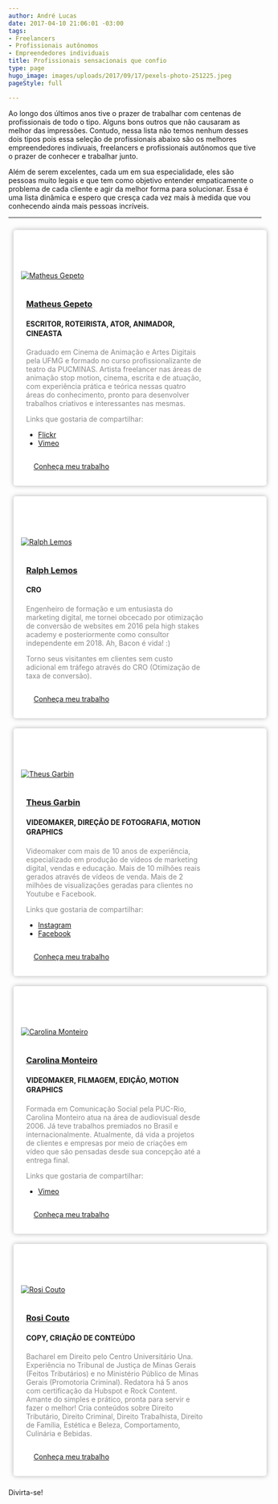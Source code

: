 ```yaml
---
author: André Lucas
date: 2017-04-10 21:06:01 -03:00
tags:
- Freelancers
- Profissionais autônomos
- Empreendedores individuais
title: Profissionais sensacionais que confio
type: page
hugo_image: images/uploads/2017/09/17/pexels-photo-251225.jpeg
pageStyle: full

---
```


<style>
.grid-item {
    width: 100%;
    padding:2%;
}
.grid-full {
    width:100%;
}
.grid-item .tool {
    background-color: #fff;
    height:auto;
    box-shadow:0px 0px 10px rgba(0,0,0,0.3);
    border-radius:5px;
    display: flex;
    flex-wrap: wrap;
    //align-items: center;
}
.tool .box {
  padding:3% 5%;
  flex: 0 0 70%;
  max-width: 70%;
}
.tool p {
  color: #888
}
h3 {
  margin:0 0 1rem 0 !important;
}
.tool img {
  margin-bottom:.5rem;
}
.toolImg {
  flex: 0 0 30%;
  max-width: 30%;
  padding:3%;
  margin-top: 67px;
}
.button-group button {
  background-color: #fee;
  border:none;
  outline:none;
  padding:5px 10px;
  margin-top:6px;
  margin-right:6px;
  cursor:pointer;
  -webkit-transition: all 200ms ease;
  -moz-transition: all 200ms ease;
  -ms-transition: all 200ms ease;
  -o-transition: all 200ms ease;
  transition: all 200ms ease;
}
.button-group button:hover {
  background-color: #ddd;
}
.button-group.filter2 button {
  border-radius: 50px;
  background-color:#fff;
}
@media (max-width: 768px) {
  .toolImg {
    flex: 0 0 100%;
    max-width: 100%;
  }
  .tool .box {
    flex: 0 0 100%;
    max-width: 100%;
  }
  .toolImg {
    margin-top: 0px !important;
    }
}
.button-group button.active {
  background-color: #222;
  color:white;
  -webkit-transition: all 200ms ease;
  -moz-transition: all 200ms ease;
  -ms-transition: all 200ms ease;
  -o-transition: all 200ms ease;
  transition: all 200ms ease;
}
.btn-primary {
  display:block;
  width:100%;
  padding:15px;
  cursor: pointer;
}
.desconto {
  background-color: #16AE5B;
  color: white;
  position: absolute;
  top:30px;
  right:0px;
  padding:5px 10px;
  box-shadow:0px 0px 10px rgba(0,0,0,0.2);
}
.box h4 {
    line-height:1.4;
}
</style>

Ao longo dos últimos anos tive o prazer de trabalhar com centenas de profissionais de todo o tipo. Alguns bons outros que não causaram as melhor das impressões. Contudo, nessa lista não temos nenhum desses dois tipos pois essa seleção de profissionais abaixo são os melhores empreendedores indivuais, freelancers e profissionais autônomos que tive o prazer de conhecer e trabalhar junto.

Além de serem excelentes, cada um em sua especialidade, eles são pessoas muito legais e que tem como objetivo entender empaticamente o problema de cada cliente e agir da melhor forma para solucionar. Essa é uma lista dinâmica e espero que cresça cada vez mais à medida que vou conhecendo ainda mais pessoas incríveis.

<!--
<p style="font-size:20px;font-weight:bold;margin-top:20px;margin-bottom:10px;">Categorias</p>
<div class="button-group filter-button-group filter1" data-filter-group="type">
  <button class="active todos" data-filter="*">Todos</button>
  <button data-filter=".videomaker">Videomaker</button>
  <button data-filter=".design">Design</button>
  <button data-filter=".marketing">Marketing Digital</button>
  <button data-filter=".cursos">Cursos</button>
</div>
-->
<hr>
<div class="grid">

  <div class="grid-item ator">
    <div class="tool">
        <a href="http://www.matheusgepeto.com" class="toolImg" target="_blank" rel="noopener" ga-on="click" ga-event-category="Parceiros" ga-event-action="Click" ga-event-label="Matheus Gepeto">
          <img class="size-full wp-image-756 aligncenter" src="images/parceiros/matheus.jpg" alt="Matheus Gepeto">
        </a>
        <div class="box">
          <a href="http://www.matheusgepeto.com" target="_blank" rel="noopener" ga-on="click" ga-event-category="Parceiros" ga-event-action="Click" ga-event-label="Matheus Gepeto">
            <h3>Matheus Gepeto</h3>
          </a>
          <h4>ESCRITOR, ROTEIRISTA, ATOR, ANIMADOR, CINEASTA</h4>
          <p>Graduado em Cinema de Animação e Artes Digitais pela UFMG e formado no curso profissionalizante de teatro da PUCMINAS. Artista freelancer nas áreas de animação stop motion, cinema, escrita e de atuação, com experiência prática e teórica nessas quatro áreas do conhecimento, pronto para desenvolver trabalhos criativos e interessantes nas mesmas.</p>
          <p>Links que gostaria de compartilhar:</p>
          <ul>
            <li><a href="https://www.flickr.com/photos/matheusgp">Flickr</a></li>
            <li><a href="www.vimeo.com/matheusgepeto">Vimeo</a></li>
          </ul>
          <a href="http://www.matheusgepeto.com" class="btn btn-primary btn-effect" ga-on="click" ga-event-category="Parceiros" ga-event-action="Click" ga-event-label="Matheus Gepeto" rel="noopener">Conheça meu trabalho</a>
        </div>
    </div>
  </div>

  <div class="grid-item cro">
    <div class="tool">
        <a href="https://www.linkedin.com/in/ralph-lemos-a070b6107/" class="toolImg" target="_blank" rel="noopener" ga-on="click" ga-event-category="Parceiros" ga-event-action="Click" ga-event-label="Ralph Lemos">
          <img class="size-full wp-image-756 aligncenter" src="images/parceiros/ralph.jpg" alt="Ralph Lemos">
        </a>
        <div class="box">
          <a href="https://www.linkedin.com/in/ralph-lemos-a070b6107/" target="_blank" rel="noopener" ga-on="click" ga-event-category="Parceiros" ga-event-action="Click" ga-event-label="Ralph Lemos">
            <h3>Ralph Lemos</h3>
          </a>
          <h4>CRO</h4>
          <p>Engenheiro de formação e um entusiasta do marketing digital, me tornei obcecado por otimização de conversão de websites em 2016 pela high stakes academy e posteriormente como consultor independente em 2018. Ah, Bacon é vida! :)</p>
          <p>Torno seus visitantes em clientes sem custo adicional em tráfego através do CRO (Otimização de taxa de conversão).</p>
          <a href="https://www.linkedin.com/in/ralph-lemos-a070b6107/" class="btn btn-primary btn-effect" ga-on="click" ga-event-category="Parceiros" ga-event-action="Click" ga-event-label="Ralph Lemos" rel="noopener">Conheça meu trabalho</a>
        </div>
    </div>
  </div>

  <div class="grid-item videomaker">
    <div class="tool">
        <a href="http://theusgarbin.com" class="toolImg" target="_blank" rel="noopener" ga-on="click" ga-event-category="Parceiros" ga-event-action="Click" ga-event-label="Theus Garbin">
          <img class="size-full wp-image-756 aligncenter" src="images/parceiros/theus.jpg" alt="Theus Garbin">
        </a>
        <div class="box">
          <a href="http://theusgarbin.com" target="_blank" rel="noopener" ga-on="click" ga-event-category="Parceiros" ga-event-action="Click" ga-event-label="Theus Garbin">
            <h3>Theus Garbin</h3>
          </a>
          <h4>VIDEOMAKER, DIREÇÃO DE FOTOGRAFIA, MOTION GRAPHICS</h4>
          <p>Videomaker com mais de 10 anos de experiência, especializado em produção de vídeos de marketing digital, vendas e educação. Mais de 10 milhões reais gerados através de vídeos de venda. Mais de 2 milhões de visualizações geradas para clientes no Youtube e Facebook.</p>
          <p>Links que gostaria de compartilhar:</p>
          <ul>
            <li><a href="http://instagram.com/theusgarbin">Instagram</a></li>
            <li><a href="https://www.facebook.com/theusgarbin">Facebook</a></li>
          </ul>
          <a href="http://theusgarbin.com" class="btn btn-primary btn-effect" ga-on="click" ga-event-category="Parceiros" ga-event-action="Click" ga-event-label="Theus Garbin" rel="noopener">Conheça meu trabalho</a>
        </div>
    </div>
  </div>

  <div class="grid-item videomaker">
    <div class="tool">
        <a href="http://www.videomaking.com.br" class="toolImg" target="_blank" rel="noopener" ga-on="click" ga-event-category="Parceiros" ga-event-action="Click" ga-event-label="Carolina Monteiro">
          <img class="size-full wp-image-756 aligncenter" src="images/parceiros/carol.jpg" alt="Carolina Monteiro">
        </a>
        <div class="box">
          <a href="http://www.videomaking.com.br" target="_blank" rel="noopener" ga-on="click" ga-event-category="Parceiros" ga-event-action="Click" ga-event-label="Carolina Monteiro">
            <h3>Carolina Monteiro</h3>
          </a>
          <h4>VIDEOMAKER, FILMAGEM, EDIÇÃO, MOTION GRAPHICS</h4>
          <p>Formada em Comunicação Social pela PUC-Rio, Carolina Monteiro atua na área de audiovisual desde 2006. Já teve trabalhos premiados no Brasil e internacionalmente. Atualmente, dá vida a projetos de clientes e empresas por meio de criações em vídeo que são pensadas desde sua concepção até a entrega final.</p>
          <p>Links que gostaria de compartilhar:</p>
          <ul>
            <li><a href="https://vimeo.com/user4565215">Vimeo</a></li>
          </ul>
          <a href="http://www.videomaking.com.br" class="btn btn-primary btn-effect" ga-on="click" ga-event-category="Parceiros" ga-event-action="Click" ga-event-label="Carolina Monteiro" rel="noopener">Conheça meu trabalho</a>
        </div>
    </div>
  </div>

  <div class="grid-item copy">
    <div class="tool">
        <a href="https://medium.com/@rosycouto" class="toolImg" target="_blank" rel="noopener" ga-on="click" ga-event-category="Parceiros" ga-event-action="Click" ga-event-label="Rosi Couto">
          <img class="size-full wp-image-756 aligncenter" src="images/parceiros/rosi.jpg" alt="Rosi Couto">
        </a>
        <div class="box">
          <a href="https://medium.com/@rosycouto" target="_blank" rel="noopener" ga-on="click" ga-event-category="Parceiros" ga-event-action="Click" ga-event-label="Rosi Couto">
            <h3>Rosi Couto</h3>
          </a>
          <h4>COPY, CRIAÇÃO DE CONTEÚDO</h4>
          <p>Bacharel em Direito pelo Centro Universitário Una. Experiência no Tribunal de Justiça de Minas Gerais (Feitos Tributários) e no Ministério Público de Minas Gerais (Promotoria Criminal). Redatora há 5 anos com certificação da Hubspot e Rock Content. Amante do simples e prático, pronta para servir e fazer o melhor! Cria conteúdos sobre Direito Tributário, Direito Criminal, Direito Trabalhista, Direito de Família, Estética e Beleza, Comportamento, Culinária e Bebidas.</p>
          <a href="https://medium.com/@rosycouto" class="btn btn-primary btn-effect" ga-on="click" ga-event-category="Parceiros" ga-event-action="Click" ga-event-label="Rosi Couto" rel="noopener">Conheça meu trabalho</a>
        </div>
    </div>
  </div>


</div>

Divirta-se!